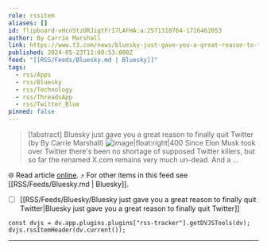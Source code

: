 ```yaml
---
role: rssitem
aliases: []
id: flipboard-vHcnStzORJigtFrI7LAFHA:a:2571318764-1716462053
author: By Carrie Marshall
link: https://www.t3.com/news/bluesky-just-gave-you-a-great-reason-to-finally-quit-twitter
published: 2024-05-23T11:00:53.000Z
feed: "[[RSS/Feeds/Bluesky.md | Bluesky]]"
tags:
  - rss/Apps
  - rss/Bluesky
  - rss/Technology
  - rss/ThreadsApp
  - rss/Twitter_Blue
pinned: false
---
```


> [!abstract] Bluesky just gave you a great reason to finally quit Twitter (by By Carrie Marshall)
> ![image|float:right|400](https://cdn.mos.cms.futurecdn.net/CcY75ZjGLzBZdVdfGxbdR3-1200-80.jpg) Since Elon Musk took over Twitter there's been no shortage of supposed Twitter killers, but so far the renamed X.com remains very much un-dead. And a …

🌐 Read article [online](https://www.t3.com/news/bluesky-just-gave-you-a-great-reason-to-finally-quit-twitter). ⤴ For other items in this feed see [[RSS/Feeds/Bluesky.md | Bluesky]].

- [ ] [[RSS/Feeds/Bluesky/Bluesky just gave you a great reason to finally quit Twitter|Bluesky just gave you a great reason to finally quit Twitter]]

~~~dataviewjs
const dvjs = dv.app.plugins.plugins["rss-tracker"].getDVJSTools(dv);
dvjs.rssItemHeader(dv.current());
~~~

- - -


